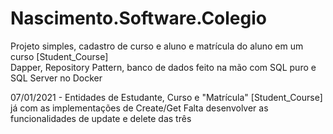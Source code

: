 # Nascimento.Software.Colegio
Projeto simples, cadastro de curso e aluno e matrícula do aluno em um curso [Student_Course]           
Dapper, Repository Pattern, banco de dados feito na mão com SQL puro e SQL Server no Docker

07/01/2021 - Entidades de Estudante, Curso e "Matrícula" [Student_Course] já com as implementações de Create/Get
Falta desenvolver as funcionalidades de update e delete das três 

